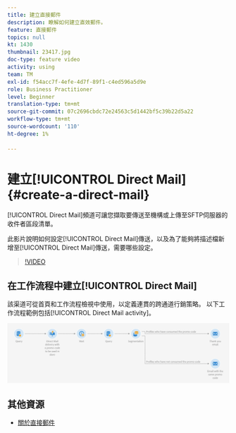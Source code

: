 ```yaml
---
title: 建立直接郵件
description: 瞭解如何建立直效郵件。
feature: 直接郵件
topics: null
kt: 1430
thumbnail: 23417.jpg
doc-type: feature video
activity: using
team: TM
exl-id: f54acc7f-4efe-4d7f-89f1-c4ed596a5d9e
role: Business Practitioner
level: Beginner
translation-type: tm+mt
source-git-commit: 07c2696cbdc72e24563c5d1442bf5c39b22d5a22
workflow-type: tm+mt
source-wordcount: '110'
ht-degree: 1%

---
```


# 建立[!UICONTROL Direct Mail] {#create-a-direct-mail}

[!UICONTROL Direct Mail]頻道可讓您擷取要傳送至機構或上傳至SFTP伺服器的收件者區段清單。

此影片說明如何設定[!UICONTROL Direct Mail]傳送，以及為了能夠將描述檔新增至[!UICONTROL Direct Mail]傳送，需要哪些設定。

>[!VIDEO](https://video.tv.adobe.com/v/23417?quality=12)

## 在工作流程中建立[!UICONTROL Direct Mail]

該渠道可從首頁和工作流程檢視中使用，以定義連貫的跨通道行銷策略。 以下工作流程範例包括[!UICONTROL Direct Mail activity]。

![工作流程影像](/help/assets/direct_mail_examplewf.png)

## 其他資源

* [關於直接郵件](https://docs.adobe.com/content/help/en/campaign-standard/using/communication-channels/direct-mail/about-direct-mail.html)
